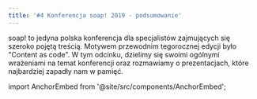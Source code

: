 ```yaml
---
title: '#4 Konferencja soap! 2019 - podsumowanie'
---
```


soap! to jedyna polska konferencja dla specjalistów zajmujących się szeroko
pojętą treścią. Motywem przewodnim tegorocznej edycji było "Content as code". W
tym odcinku, dzielimy się swoimi ogólnymi wrażeniami na temat konferencji oraz
rozmawiamy o prezentacjach, które najbardziej zapadły nam w pamięć.

import AnchorEmbed from '@site/src/components/AnchorEmbed';

<AnchorEmbed episodeId="4-Konferencja-soap--2019---podsumowanie-e4hk4c" />
